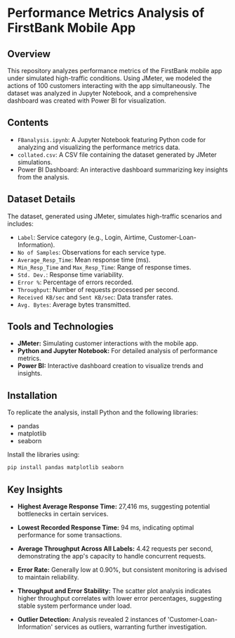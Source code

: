 # Performance Metrics Analysis of FirstBank Mobile App

## Overview
This repository analyzes performance metrics of the FirstBank mobile app under simulated high-traffic conditions. Using JMeter, we modeled the actions of 100 customers interacting with the app simultaneously. The dataset was analyzed in Jupyter Notebook, and a comprehensive dashboard was created with Power BI for visualization.

## Contents
- `FBanalysis.ipynb`: A Jupyter Notebook featuring Python code for analyzing and visualizing the performance metrics data.
- `collated.csv`: A CSV file containing the dataset generated by JMeter simulations.
- Power BI Dashboard: An interactive dashboard summarizing key insights from the analysis.

## Dataset Details
The dataset, generated using JMeter, simulates high-traffic scenarios and includes:
- `Label`: Service category (e.g., Login, Airtime, Customer-Loan-Information).
- `No of Samples`: Observations for each service type.
- `Average_Resp_Time`: Mean response time (ms).
- `Min_Resp_Time` and `Max_Resp_Time`: Range of response times.
- `Std. Dev.`: Response time variability.
- `Error %`: Percentage of errors recorded.
- `Throughput`: Number of requests processed per second.
- `Received KB/sec` and `Sent KB/sec`: Data transfer rates.
- `Avg. Bytes`: Average bytes transmitted.

## Tools and Technologies
- **JMeter:** Simulating customer interactions with the mobile app.
- **Python and Jupyter Notebook:** For detailed analysis of performance metrics.
- **Power BI:** Interactive dashboard creation to visualize trends and insights.

## Installation
To replicate the analysis, install Python and the following libraries:
- pandas
- matplotlib
- seaborn

Install the libraries using:
```bash
pip install pandas matplotlib seaborn
```

## Key Insights
- **Highest Average Response Time:** 27,416 ms, suggesting potential bottlenecks in certain services.
- **Lowest Recorded Response Time:** 94 ms, indicating optimal performance for some transactions.
- **Average Throughput Across All Labels:** 4.42 requests per second, demonstrating the app's capacity to handle concurrent requests.
- **Error Rate:** Generally low at 0.90%, but consistent monitoring is advised to maintain reliability.
- **Throughput and Error Stability:** The scatter plot analysis indicates higher throughput correlates with lower error percentages, suggesting stable system performance under load.

- **Outlier Detection:** Analysis revealed 2 instances of 'Customer-Loan-Information' services as outliers, warranting further investigation.

